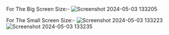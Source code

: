For The Big Screen Size:-
![Screenshot 2024-05-03 133205](https://github.com/CodeWithLoremHacker/Responsive-Footer-Template/assets/166585813/b740e5b6-0aec-4c60-8f4a-89d1c8e4a3a4)


For The Small Screen Size:-
![Screenshot 2024-05-03 133223](https://github.com/CodeWithLoremHacker/Responsive-Footer-Template/assets/166585813/0b1c0f6f-6241-466e-8e47-5f95dae5427e)
![Screenshot 2024-05-03 133235](https://github.com/CodeWithLoremHacker/Responsive-Footer-Template/assets/166585813/eb93e2d5-f81f-4a96-81b8-c594dcf171ce)
